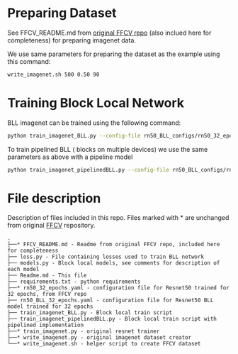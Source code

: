 # Preparing Dataset

See FFCV_README.md from [original FFCV repo](https://github.com/libffcv/ffcv-imagenet) (also inclued here for completeness) for preparing imagenet data.

We use same parameters for preparing the dataset as the example using this command:

```bash
write_imagenet.sh 500 0.50 90
```

# Training Block Local Network

BLL imagenet can be trained using the following command:

```bash
python train_imagenet_BLL.py --config-file rn50_BLL_configs/rn50_32_epochs.yaml --training.epochs=150 --data.train_dataset=path/to/train/data --data.val_dataset=path/to/val/data --data.test_dataset=path/to/val/data

```

To train pipelined BLL ( blocks on multiple devices) we use the same parameters as above with a pipeline model

```bash
python train_imagenet_pipelinedBLL.py --config-file rn50_BLL_configs/rn50_32_epochs.yaml --model.arch=ResNet50BlocksPipeline --training.epochs=150 --data.train_dataset=path/to/train/data --data.val_dataset=path/to/val/data --data.test_dataset=path/to/val/data
```

# File description

Description of files included in this repo. Files marked with * are unchanged from original [FFCV](https://github.com/libffcv/ffcv-imagenet) repository.

``` 
.
├──* FFCV_README.md - Readme from original FFCV repo, included here for completeness
├── loss.py - File containing losses used to train BLL network
├── models.py - Block local models, see comments for description of each model
├── Readme.md - This file
├── requirements.txt - python requirements
├──* rn50_32_epochs.yaml - configuration file for Resnet50 trained for 32 epochs, from FFCV repo
├── rn50_BLL_32_epochs.yaml - configuration file for Resnet50 BLL model trained for 32 epochs
├── train_imagenet_BLL.py - Block local train script
├── train_imagenet_pipelinedBLL.py - Block local train script with pipelined implementation
├──* train_imagenet.py - original resnet trainer
├──* write_imagenet.py - original imagenet dataset creator
└──* write_imagenet.sh - helper script to create FFCV dataset
```